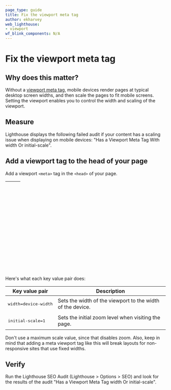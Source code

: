 ```yaml
---
page_type: guide
title: Fix the viewport meta tag
author: ekharvey
web_lighthouse:
- viewport
wf_blink_components: N/A
---
```


# Fix the viewport meta tag

## Why does this matter?

Without a
[viewport meta tag](https://developer.mozilla.org/en-US/docs/Mozilla/Mobile/Viewport_meta_tag),
mobile devices render pages at typical desktop screen widths, and then scale the
pages to fit mobile screens. Setting the viewport enables you to control the
width and scaling of the viewport. 

## Measure

Lighthouse displays the following failed audit if your content has a scaling
issue when displaying on mobile devices: "Has a Viewport Meta Tag With width Or
initial-scale".

## Add a viewport tag to the head of your page

Add a viewport `<meta>` tag in the `<head>` of your page.

<table>
<thead>
<tr>
<th><p><pre>
<!doctype html>
<html lang="en">
  <head>
    <title>Mary's Maple Bar Fast-Baking Recipe</title>
    <meta name="Description" content="Mary's maple bar recipe is simple and sweet, with just a touch of serendipity. Topped with bacon, this sticky donut is to die for.">
  <meta name="viewport" content="width=device-width, initial-scale=1">
    <meta charset="utf-8">
    <meta http-equiv="X-UA-Compatible" content="IE=edge">
    <meta name="viewport" content="width=device-width, initial-scale=1">
    <!-- import the webpage's stylesheet -->
    <link rel="stylesheet" href="/style.css">
    <!-- import the webpage's javascript file →
    <script src="/script.js" defer></script>
</head>
  <body>
    <h1>Hi there!</h1>   
    <p>
      I'm your cool new webpage. Made with <a href="https://glitch.com">Glitch</a>!
    </p>
    <!-- include the Glitch button to show what the webpage is about and
          to make it easier for folks to view source and remix -->
    <div class="glitchButton" style="position:fixed;top:20px;right:20px;"></div>
    <script src="https://button.glitch.me/button.js"></script>
  </body>
</html>
</pre></p>

</th>
</tr>
</thead>
<tbody>
</tbody>
</table>

Here's what each key value pair does:

<table>
<thead>
<tr>
<th>Key value pair</th>
<th>Description</th>
</tr>
</thead>
<tbody>
<tr>
<td><p><pre>
width=device-width
</pre></p>

</td>
<td>Sets the width of the viewport to the width of the device.</td>
</tr>
<tr>
<td><p><pre>
initial-scale=1
</pre></p>

</td>
<td>Sets the initial zoom level when visiting the page.</td>
</tr>
</tbody>
</table>

Don't use a maximum scale value, since that disables zoom. Also, keep in mind
that adding a meta viewport tag like this will break layouts for non-responsive
sites that use fixed widths.

## Verify

Run the Lighthouse SEO Audit (Lighthouse > Options > SEO) and look for the
results of the audit "Has a Viewport Meta Tag width Or initial-scale".
